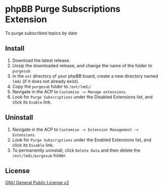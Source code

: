 # phpBB Purge Subscriptions Extension

To purge subscribed topics by date

## Install

1. Download the latest release.
2. Unzip the downloaded release, and change the name of the folder to `purgesub`.
3. In the `ext` directory of your phpBB board, create a new directory named `lmdi` 
   (if it does not already exist).
4. Copy the `purgesub` folder to `/ext/lmdi/`
5. Navigate in the ACP to `Customise -> Manage extensions`.
6. Look for `Purge Subscriptions` under the Disabled Extensions list, and click its 
  `Enable` link.

## Uninstall

1. Navigate in the ACP to `Customise -> Extension Management -> Extensions`.
2. Look for `Purge Subscriptions` under the Enabled Extensions list, and click its `Disable` link.
3. To permanently uninstall, click `Delete Data` and then delete the `/ext/lmdi/purgesub` folder.

## License
[GNU General Public License v2](http://opensource.org/licenses/GPL-2.0)
